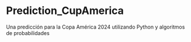 # Prediction_CupAmerica
Una predicción para la Copa América 2024 utilizando Python y algoritmos de probabilidades
